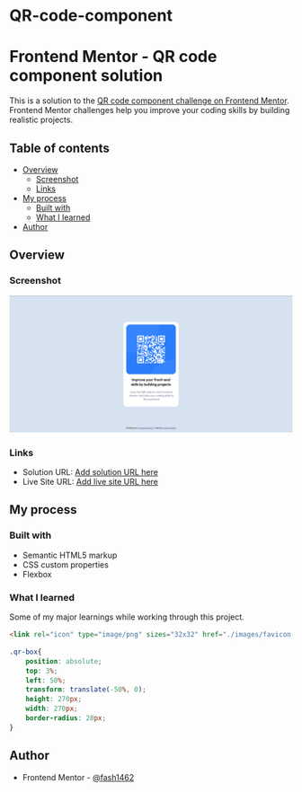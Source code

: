 # QR-code-component
# Frontend Mentor - QR code component solution

This is a solution to the [QR code component challenge on Frontend Mentor](https://www.frontendmentor.io/challenges/qr-code-component-iux_sIO_H). Frontend Mentor challenges help you improve your coding skills by building realistic projects. 

## Table of contents

- [Overview](#overview)
  - [Screenshot](#screenshot)
  - [Links](#links)
- [My process](#my-process)
  - [Built with](#built-with)
  - [What I learned](#what-i-learned)
- [Author](#author)


## Overview

### Screenshot

![](./qr-code-component.png)

### Links

- Solution URL: [Add solution URL here](https://your-solution-url.com)
- Live Site URL: [Add live site URL here](https://fash1462.github.io/QR-code-component/)

## My process

### Built with

- Semantic HTML5 markup
- CSS custom properties
- Flexbox

### What I learned

Some of my major learnings while working through this project. 

```html
<link rel="icon" type="image/png" sizes="32x32" href="./images/favicon-32x32.png">
```
```css
.qr-box{
    position: absolute;
    top: 3%;
    left: 50%;
    transform: translate(-50%, 0);
    height: 270px;
    width: 270px;
    border-radius: 20px;
}
```

## Author

- Frontend Mentor - [@fash1462](https://www.frontendmentor.io/profile/fash1462)
